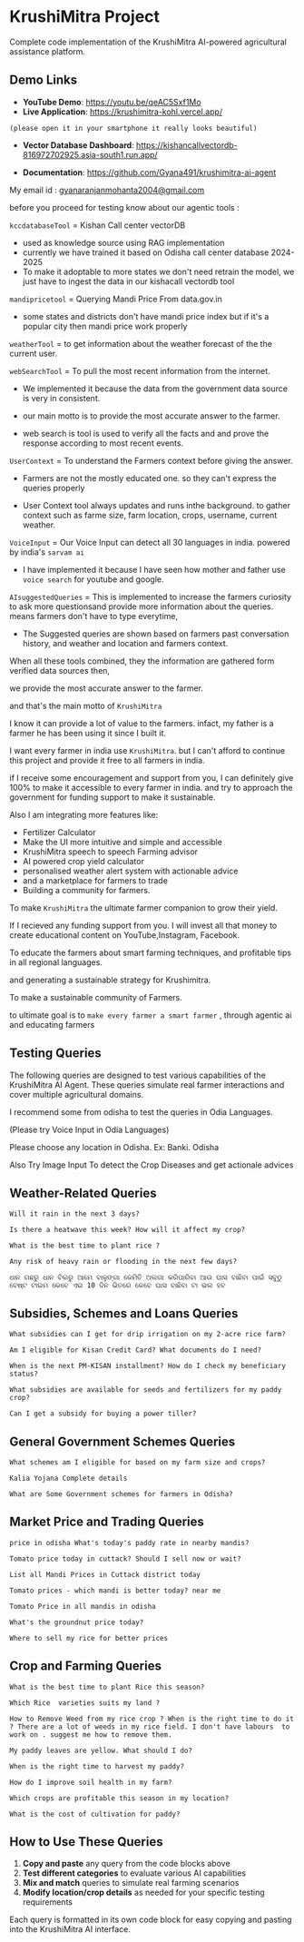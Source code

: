 # KrushiMitra Project

Complete code implementation of the KrushiMitra AI-powered agricultural assistance platform.

## Demo Links

- **YouTube Demo**: https://youtu.be/qeAC5Sxf1Mo
- **Live Application**: https://krushimitra-kohl.vercel.app/

`(please open it in your smartphone it really looks beautiful)`

- **Vector Database Dashboard**: https://kishancallvectordb-816972702925.asia-south1.run.app/

- **Documentation**: https://github.com/Gyana491/krushimitra-ai-agent

My email id : gyanaranjanmohanta2004@gmail.com


before you proceed for testing know about our agentic tools : 

`kccdatabaseTool` = Kishan Call center vectorDB
- used as knowledge source using RAG implementation 
- currently we have trained it based on Odisha call center database 2024-2025
- To make it adoptable to more states we don't need retrain the model, we just have to ingest the data in our kishacall vectordb tool

`mandipricetool` = Querying Mandi Price From data.gov.in 

- some states and districts don't have mandi price index but if it's a popular city then mandi price work properly

`weatherTool` = to get information about the weather forecast of the the current user.

`webSearchTool` = To pull the most recent information from the internet.

- We implemented it because the data from the government data source is very in consistent.

- our main motto is to provide the most accurate answer to the farmer. 

- web search is tool is used to verify all the facts and and prove the response according to most recent events.

`UserContext` = To understand the Farmers context before giving the answer.

- Farmers are not the mostly educated one. so they can't express the queries properly

- User Context tool always updates and runs inthe background. to gather context such as farme size, farm location, crops, username, current weather.


`VoiceInput` = Our Voice Input can detect all 30 languages in india. powered by india's `sarvam ai` 

- I have implemented it because I have seen how mother and father use  `voice search` for youtube and google.

`AIsuggestedQueries` = This is implemented to increase the farmers curiosity to ask more questionsand provide more information about the queries. means farmers don't have to type everytime, 

- The Suggested queries are shown based on farmers past conversation history, and weather and location and farmers context.




When all these tools combined, they the information are gathered form verified data sources then,

we provide the most accurate answer to the farmer.

and that's the main motto of `KrushiMitra`

I know it can provide a lot of value to the farmers. infact, my father is a farmer he has been using it since I built it.

I want every farmer in india use `KrushiMitra`.
but I can't afford to continue this project and provide it free to all farmers in india.


if I receive some encouragement and support from you, I can definitely give 100% to make it accessible to every farmer in india.
and try to approach the government for funding support to make it sustainable. 

Also I am integrating more features like: 

- Fertilizer Calculator 
- Make the UI more intuitive and simple and accessible 
- KrushiMitra speech to speech Farming advisor
- AI powered crop yield calculator
- personalised weather alert system with actionable advice 
- and a marketplace for farmers to trade 
- Building a community for farmers.

To make `KrushiMitra` the ultimate farmer companion to grow their yield.

If I recieved any funding support from you. I will invest all that money to create educational content on YouTube,Instagram, Facebook.

To educate the farmers about smart farming techniques, and profitable tips in all regional languages.

and generating a sustainable strategy for Krushimitra. 

To make a sustainable community of Farmers.

to ultimate goal is to `make every farmer a smart farmer` , through agentic ai and educating farmers



## Testing Queries

The following queries are designed to test various capabilities of the KrushiMitra AI Agent. These queries simulate real farmer interactions and cover multiple agricultural domains.

I recommend some from odisha to test the queries in Odia Languages.

(Please try Voice Input in Odia Languages)

Please choose any location in Odisha. Ex: Banki. Odisha

Also Try Image Input To detect  the Crop Diseases and get actionale advices


## Weather-Related Queries

```
Will it rain in the next 3 days? 
```

```
Is there a heatwave this week? How will it affect my crop?
```

```
What is the best time to plant rice ?
```

```
Any risk of heavy rain or flooding in the next few days?
```

```
ଧାନ ଗଛରୁ ଧାନ ବିଲରୁ ଆମେ ବାଳୁଙ୍ଗା କେମିତି ଅଲଗା କରିପାରିବା ଆଉ ଘାସ ବାଛିବା ପାଇଁ ସବୁଠୁ ବେଷ୍ଟ ଟାଇମ କେବେ ଏଇ 10 ଦିନ ଭିତରେ କେବେ ଘାସ ବାଛିବା ଟା ଭଲ ହବ
```

## Subsidies, Schemes and Loans Queries

```
What subsidies can I get for drip irrigation on my 2-acre rice farm?
```

```
Am I eligible for Kisan Credit Card? What documents do I need?
```

```
When is the next PM-KISAN installment? How do I check my beneficiary status?
```

```
What subsidies are available for seeds and fertilizers for my paddy crop?
```

```
Can I get a subsidy for buying a power tiller?
```


## General Government Schemes Queries

```
What schemes am I eligible for based on my farm size and crops?
```

```
Kalia Yojana Complete details
```

```
What are Some Government schemes for farmers in Odisha?
```



## Market Price and Trading Queries

```
price in odisha What's today's paddy rate in nearby mandis?
```

```
Tomato price today in cuttack? Should I sell now or wait?
```

```
List all Mandi Prices in Cuttack district today
```


```
Tomato prices - which mandi is better today? near me
```

```
Tomato Price in all mandis in odisha
```

```
What's the groundnut price today?
```

```
Where to sell my rice for better prices 
```


## Crop and Farming Queries

```
What is the best time to plant Rice this season?
```

```
Which Rice  varieties suits my land ?
```

```
How to Remove Weed from my rice crop ? When is the right time to do it ? There are a lot of weeds in my rice field. I don't have labours  to work on . suggest me how to remove them.
```

```
My paddy leaves are yellow. What should I do?
```

```
When is the right time to harvest my paddy?
```

```
How do I improve soil health in my farm?
```

```
Which crops are profitable this season in my location?
```

```
What is the cost of cultivation for paddy?
```

## How to Use These Queries

1. **Copy and paste** any query from the code blocks above
2. **Test different categories** to evaluate various AI capabilities
3. **Mix and match** queries to simulate real farming scenarios
4. **Modify location/crop details** as needed for your specific testing requirements

Each query is formatted in its own code block for easy copying and pasting into the KrushiMitra AI interface.
